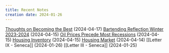 ```yaml
---
title: Recent Notes
creation date: 2024-01-26
---
```

[Thoughts on Becoming the Best](Areas/bartending/Thoughts%20on%20Becoming%20the%20Best.md) (2024-04-17)
[Bartending Reflection Winter 2023-2024](Areas/blog/posts/Bartending%20Reflection%20Winter%202023-2024.md) (2024-04-15)
[Oil Prices Precede Most Recessions](Resource/wiki/finance/Oil%20Prices%20Precede%20Most%20Recessions.md) (2024-04-15)
[Housing Inventory](Resource/wiki/finance/Housing%20Inventory.md) (2024-04-15)
[Housing Market](Resource/wiki/finance/Housing%20Market.md) (2024-04-14)
[[Letter IX - Seneca]] (2024-01-26)
[[Letter III - Seneca]] (2024-01-25)